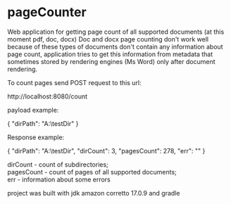# pageCounter

Web application for getting page count of all supported documents (at this moment pdf, doc, docx)
Doc and docx page counting don't work well because of these types of documents don't contain any information about page count,
application tries to get this information from metadata that sometimes stored by rendering engines (Ms Word) only after document rendering.

To count pages send POST request to this url:

http://localhost:8080/count

payload example:

{
    "dirPath": "A:\\testDir"
}

Response example:

{
    "dirPath": "A:\\testDir",
    "dirCount": 3,
    "pagesCount": 278,
    "err": ""
}


dirCount - count of subdirectories;  
pagesCount - count of pages of all supported documents;  
err - information about some errors



project was built with jdk amazon corretto 17.0.9 and gradle

